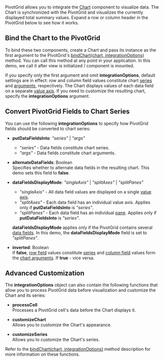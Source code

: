 PivotGrid allows you to integrate the [Chart](/Documentation/ApiReference/UI_Components/dxChart/) component to visualize data. The Chart is synchronized with the PivotGrid and visualizes the currently displayed total summary values. Expand a row or column header in the PivotGrid below to see how it works.

## Bind the Chart to the PivotGrid

To bind these two components, create a Chart and pass its instance as the first argument to the PivotGrid's [bindChart(chart, integrationOptions)](/Documentation/ApiReference/UI_Components/dxPivotGrid/Methods/#bindChartchart_integrationOptions) method. You can call this method at any point in your application. In this demo, we call it after view is initialized / component is mounted.

If you specify only the first argument and omit **integrationOptions**, default settings are in effect: row and column field values constitute chart [series](/Documentation/ApiReference/UI_Components/dxChart/Configuration/series/) and [arguments](/Documentation/ApiReference/UI_Components/dxChart/Configuration/argumentAxis/), respectively. The Chart displays values of each data field on a separate [value axis](/Documentation/ApiReference/UI_Components/dxChart/Configuration/valueAxis/). If you need to customize the resulting chart, specify the **integrationOptions** argument.  

## Convert PivotGrid Fields to Chart Series

You can use the following **integrationOptions** to specify how PivotGrid fields should be converted to chart series:

- **putDataFieldsInto**: *"series"* | *"args"*     

    - *"series"* - Data fields constitute chart series.
    - *"args"* - Data fields constitute chart arguments.  

- **alternateDataFields**: Boolean       
Specifies whether to alternate data fields in the resulting chart. This demo sets this field to **false**.

- **dataFieldsDisplayMode**: *"singleAxis"* | *"splitAxes"* | *"splitPanes"*     

    - *"singleAxis"* - All data field values are displayed on a single [value axis](/Documentation/ApiReference/UI_Components/dxChart/Configuration/valueAxis/).  
    - *"splitAxes"* - Each data field has an individual value axis. Applies only if **putDataFieldsInto** is *"series"*.
    - *"splitPanes"* - Each data field has an individual [pane](/Documentation/ApiReference/UI_Components/dxChart/Configuration/panes/). Applies only if **putDataFieldsInto** is *"series"*.

    **dataFieldsDisplayMode** applies only if the PivotGrid contains several [data fields](/Documentation/ApiReference/Data_Layer/PivotGridDataSource/Configuration/fields/). In this demo, the **dataFieldsDisplayMode** field is set to *"splitPanes"*.

- **inverted**: Boolean      
If **false**, [row field](/Documentation/Guide/UI_Components/PivotGrid/Visual_Elements/#Headers) values constitute [series](/Documentation/ApiReference/UI_Components/dxChart/Configuration/series/) and [column field](/Documentation/Guide/UI_Components/PivotGrid/Visual_Elements/#Headers) values form the [chart arguments](/Documentation/ApiReference/UI_Components/dxChart/Configuration/argumentAxis/). If **true** - vice versa.

## Advanced Customization

The **integrationOptions** object can also contain the following functions that allow you to process PivotGrid data before visualization and customize the Chart and its series:

- **processCell**       
Processes a PivotGrid cell's data before the Chart displays it.

- **customizeChart**        
Allows you to customize the Chart's appearance.

- **customizeSeries**       
Allows you to customize the Chart's series.

Refer to the [bindChart(chart, integrationOptions)](/Documentation/ApiReference/UI_Components/dxPivotGrid/Methods/#bindChartchart_integrationOptions) method description for more information on these functions.
